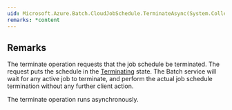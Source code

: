 ```yaml
---  
uid: Microsoft.Azure.Batch.CloudJobSchedule.TerminateAsync(System.Collections.Generic.IEnumerable{Microsoft.Azure.Batch.BatchClientBehavior},System.Threading.CancellationToken)  
remarks: *content  
---  
```

  
## Remarks  
 The terminate operation requests that the job schedule be terminated.  The request puts the schedule in the [Terminating](assetId:///T:Microsoft.Azure.Batch.Common.JobScheduleState?qualifyHint=False&autoUpgrade=True) state.             The Batch service will wait for any active job to terminate, and perform the actual job schedule termination without any further client action.  
  
 The terminate operation runs asynchronously.